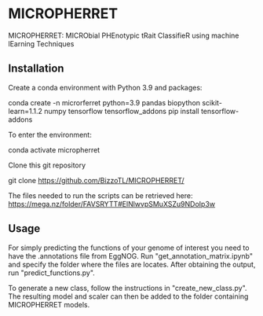 # MICROPHERRET
MICROPHERRET: MICRObial PHEnotypic tRait ClassifieR using machine lEarning Techniques

## Installation
Create a conda environment with Python 3.9 and packages:

conda create -n microrferret python=3.9 pandas biopython scikit-learn=1.1.2 numpy tensorflow tensorflow_addons pip install tensorflow-addons

To enter the environment:

conda activate micropherret

Clone this git repository

git clone https://github.com/BizzoTL/MICROPHERRET/

The files needed to run the scripts can be retrieved here:  https://mega.nz/folder/FAVSRYTT#ElNlwvpSMuXSZu9NDoIp3w

## Usage

For simply predicting the functions of your genome of interest you need to have the .annotations file from EggNOG. Run "get_annotation_matrix.ipynb" and specify the folder where the files are locates. After obtaining the output, run "predict_functions.py".

To generate a new class, follow the instructions in "create_new_class.py". The resulting model and scaler can then be added to the folder containing MICROPHERRET models.
